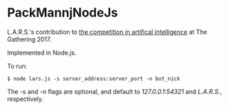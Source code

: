 ﻿# PackMannjNodeJs

L.A.R.S.'s contribution to [the competition in artifical intelligence](https://github.com/sandsmark/aicompo-tg17) at The Gathering 2017. 

Implemented in Node.js.

To run:

```$ node lars.js -s server_address:server_port -n bot_nick```

The -s and -n flags are optional, and default to *127.0.0.1:54321* and *L.A.R.S.*, respectively.
